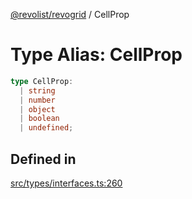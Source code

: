 [@revolist/revogrid](README.md) / CellProp

# Type Alias: CellProp

```ts
type CellProp: 
  | string
  | number
  | object
  | boolean
  | undefined;
```

## Defined in

[src/types/interfaces.ts:260](https://github.com/revolist/revogrid/blob/69db770b4dd0e83354c8d987e03567beaf944291/src/types/interfaces.ts#L260)
